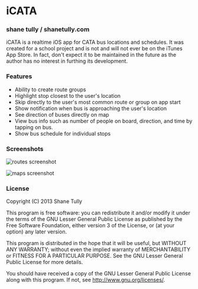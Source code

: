 iCATA
=====

### shane tully / shanetully.com

iCATA is a realtime iOS app for CATA bus locations and schedules. It was created for a school project and is not and will not ever be on the iTunes App Store. In fact, don't expect it to be maintained in the future as the author has no interest in furthing its development.

### Features

* Ability to create route groups
* Highlight stop closest to the user's location
* Skip directly to the user's most common route or group on app start
* Show notification when bus is approaching the user's location
* See direction of buses directly on map
* View bus info such as number of people on board, direction, and time by tapping on bus.
* Show bus schedule for individual stops

### Screenshots

![routes screenshot](https://raw.github.com/shanet/iCATA/master/screenshots/routes.png)

![maps screenshot](https://raw.github.com/shanet/iCATA/master/screenshots/map.png)

### License
Copyright (C) 2013 Shane Tully

This program is free software: you can redistribute it and/or modify
it under the terms of the GNU Lesser General Public License as published by
the Free Software Foundation, either version 3 of the License, or
(at your option) any later version.

This program is distributed in the hope that it will be useful,
but WITHOUT ANY WARRANTY; without even the implied warranty of
MERCHANTABILITY or FITNESS FOR A PARTICULAR PURPOSE.  See the
GNU Lesser General Public License for more details.

You should have received a copy of the GNU Lesser General Public License
along with this program.  If not, see <http://www.gnu.org/licenses/>.
